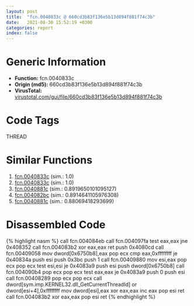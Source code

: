 ```yaml
---
layout: post
title:  "fcn.0040833c @ 660cd3b83f136e5b13d894f881f74c3b"
date:   2021-08-30 15:52:19 +0300
categories: report
index: false
---
```


# Generic Information
- **Function:** fcn.0040833c
- **Origin (md5):** 660cd3b83f136e5b13d894f881f74c3b
- **VirusTotal:** [virustotal.com/gui/file/660cd3b83f136e5b13d894f881f74c3b][virustotal_ref]

# Code Tags
<span class="tag" id="THREAD">THREAD</span>


# Similar Functions

1. [fcn.0040833c][similar_1_ref] (sim.: 1.0)
2. [fcn.0040833c][similar_2_ref] (sim.: 1.0)
3. [fcn.0040881c][similar_3_ref] (sim.: 0.8919650101095127)
4. [fcn.004082bc][similar_4_ref] (sim.: 0.8914641105976308)
5. [fcn.0040881c][similar_5_ref] (sim.: 0.88069418293699)


# Disassembled Code

{% highlight nasm %}
call fcn.004084eb
call fcn.004097fa
test eax,eax
jne 0x408352
call fcn.004083b2
xor eax,eax
ret 
push 0x4080cd
call fcn.00409058
mov dword[0x6750b8],eax
pop ecx
cmp eax,0xffffffff
je 0x40834a
push esi
push 0x3bc
push 1
call fcn.00409880
mov esi,eax
pop ecx
pop ecx
test esi,esi
je 0x4083a9
push esi
push dword[0x6750b8]
call fcn.004090b4
pop ecx
pop ecx
test eax,eax
je 0x4083a9
push 0
push esi
call fcn.00408289
pop ecx
pop ecx
call dword[sym.imp.KERNEL32.dll_GetCurrentThreadId]
or dword[esi+4],0xffffffff
mov dword[esi],eax
xor eax,eax
inc eax
pop esi
ret 
call fcn.004083b2
xor eax,eax
pop esi
ret 
{% endhighlight %}


[similar_1_ref]: /report/fcn.0040833c@2e698ad2e4533da1e15505044f6a0124
[similar_2_ref]: /report/fcn.0040833c@05b2df012ca643e48165b13c69ab624a
[similar_3_ref]: /report/fcn.0040881c@1fd683a7f72f257d6d6de6e845d6c40a
[similar_4_ref]: /report/fcn.004082bc@aee29ad1c0ef0316020ff11d1d5989bd
[similar_5_ref]: /report/fcn.0040881c@ed8dcc04880716413628e726708b2463
[virustotal_ref]: https://www.virustotal.com/gui/file/660cd3b83f136e5b13d894f881f74c3b